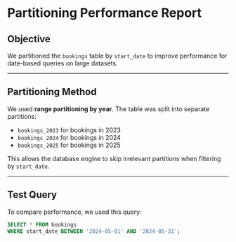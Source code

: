 # Partitioning Performance Report

## Objective

We partitioned the `bookings` table by `start_date` to improve performance for date-based queries on large datasets.

---

## Partitioning Method

We used **range partitioning by year**. The table was split into separate partitions:

- `bookings_2023` for bookings in 2023
- `bookings_2024` for bookings in 2024
- `bookings_2025` for bookings in 2025

This allows the database engine to skip irrelevant partitions when filtering by `start_date`.

---

## Test Query

To compare performance, we used this query:

```sql
SELECT * FROM bookings
WHERE start_date BETWEEN '2024-05-01' AND '2024-05-31';
